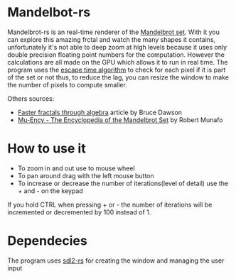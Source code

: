 # Mandelbot-rs

Mandelbrot-rs is an real-time renderer of the [Mandelbrot set](https://en.wikipedia.org/wiki/Mandelbrot_set).
With it you can explore this amazing frctal and watch the many shapes it contains, unfortunately it's not able to deep zoom at high levels
because it uses only double precision floating point numbers for the computation.
However the calculations are all made on the GPU which allows it to run in real time.
The program uses the [escape time algorithm](https://en.wikipedia.org/wiki/Mandelbrot_set#Escape_time_algorithm)
to check for each pixel if it is part of the set or not thus, to reduce the lag,
you can resize the window to make the number of pixels to compute smaller.

Others sources:
- [Faster fractals through algebra](https://randomascii.wordpress.com/2011/08/13/faster-fractals-through-algebra/) article by Bruce Dawson
- [Mu-Ency - The Encyclopedia of the Mandelbrot Set](https://mrob.com/pub/muency.html) by Robert Munafo

# How to use it

- To zoom in and out use to mouse wheel
- To pan around drag with the left mouse button
- To increase or decrease the number of iterations(level of detail) use the + and - on the keypad

If you hold CTRL when pressing + or - the number of iterations will be incremented or decremented by 100 instead of 1.

# Dependecies

The program uses [sdl2-rs]() for creating the window and managing the user input
